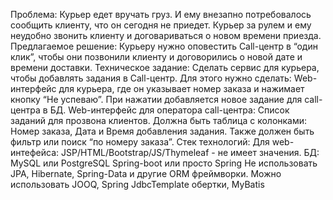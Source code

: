 
Проблема: Курьер едет вручать груз. И ему внезапно потребовалось сообщить клиенту, что
он сегодня не приедет.
Курьер за рулем и ему неудобно звонить клиенту и договариваться о новом времени приезда.
Предлагаемое решение: Курьеру нужно оповестить Call-центр в “один клик”, чтобы они
позвонили клиенту и договорились о новой дате и времени доставки.
Техническое задание: Сделать сервис для курьера, чтобы добавлять задания в Call-центр. Для
этого нужно сделать:
Web-интерфейс для курьера, где он указывает номер заказа и нажимает кнопку “Не успеваю”.
При нажатии добавляется новое задание для call-центра в БД.
Web-интерфейс для оператора call-центра: Список заданий для прозвона клиентов. Должна
быть таблица с колонками:
Номер заказа,
Дата и Время добавления задания.
Также должен быть фильтр или поиск “по номеру заказа”.
Стек технологий:
Для web-интефейса: JSP/HTML/Bootstrap/JS/Thymeleaf - не имеет значения.
БД: MySQL или PostgreSQL
Spring-boot или просто Spring
Не использовать JPA, Hibernate, Spring-Data и другие ORM фреймворки. Можно использовать
JOOQ, Spring JdbcTemplate обертки, MyBatis



